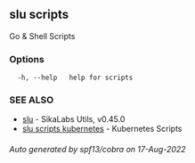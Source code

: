 ## slu scripts

Go & Shell Scripts

### Options

```
  -h, --help   help for scripts
```

### SEE ALSO

* [slu](slu.md)	 - SikaLabs Utils, v0.45.0
* [slu scripts kubernetes](slu_scripts_kubernetes.md)	 - Kubernetes Scripts

###### Auto generated by spf13/cobra on 17-Aug-2022
